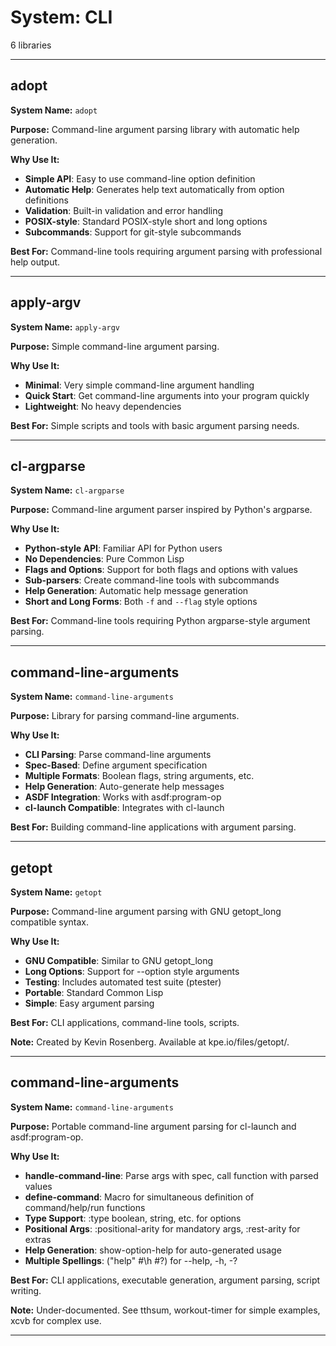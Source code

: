 # System: CLI

6 libraries

---

## adopt

**System Name:** `adopt`

**Purpose:** Command-line argument parsing library with automatic help generation.

**Why Use It:**
- **Simple API**: Easy to use command-line option definition
- **Automatic Help**: Generates help text automatically from option definitions
- **Validation**: Built-in validation and error handling
- **POSIX-style**: Standard POSIX-style short and long options
- **Subcommands**: Support for git-style subcommands

**Best For:** Command-line tools requiring argument parsing with professional help output.

---


## apply-argv

**System Name:** `apply-argv`

**Purpose:** Simple command-line argument parsing.

**Why Use It:**
- **Minimal**: Very simple command-line argument handling
- **Quick Start**: Get command-line arguments into your program quickly
- **Lightweight**: No heavy dependencies

**Best For:** Simple scripts and tools with basic argument parsing needs.

---


## cl-argparse

**System Name:** `cl-argparse`

**Purpose:** Command-line argument parser inspired by Python's argparse.

**Why Use It:**
- **Python-style API**: Familiar API for Python users
- **No Dependencies**: Pure Common Lisp
- **Flags and Options**: Support for both flags and options with values
- **Sub-parsers**: Create command-line tools with subcommands
- **Help Generation**: Automatic help message generation
- **Short and Long Forms**: Both `-f` and `--flag` style options

**Best For:** Command-line tools requiring Python argparse-style argument parsing.

---


## command-line-arguments

**System Name:** `command-line-arguments`

**Purpose:** Library for parsing command-line arguments.

**Why Use It:**
- **CLI Parsing**: Parse command-line arguments
- **Spec-Based**: Define argument specification
- **Multiple Formats**: Boolean flags, string arguments, etc.
- **Help Generation**: Auto-generate help messages
- **ASDF Integration**: Works with asdf:program-op
- **cl-launch Compatible**: Integrates with cl-launch

**Best For:** Building command-line applications with argument parsing.

---


## getopt

**System Name:** `getopt`

**Purpose:** Command-line argument parsing with GNU getopt_long compatible syntax.

**Why Use It:**
- **GNU Compatible**: Similar to GNU getopt_long
- **Long Options**: Support for --option style arguments
- **Testing**: Includes automated test suite (ptester)
- **Portable**: Standard Common Lisp
- **Simple**: Easy argument parsing

**Best For:** CLI applications, command-line tools, scripts.

**Note:** Created by Kevin Rosenberg. Available at kpe.io/files/getopt/.

---


## command-line-arguments

**System Name:** `command-line-arguments`

**Purpose:** Portable command-line argument parsing for cl-launch and asdf:program-op.

**Why Use It:**
- **handle-command-line**: Parse args with spec, call function with parsed values
- **define-command**: Macro for simultaneous definition of command/help/run functions
- **Type Support**: :type boolean, string, etc. for options
- **Positional Args**: :positional-arity for mandatory args, :rest-arity for extras
- **Help Generation**: show-option-help for auto-generated usage
- **Multiple Spellings**: ("help" #\h #\?) for --help, -h, -?

**Best For:** CLI applications, executable generation, argument parsing, script writing.

**Note:** Under-documented. See tthsum, workout-timer for simple examples, xcvb for complex use.

---


